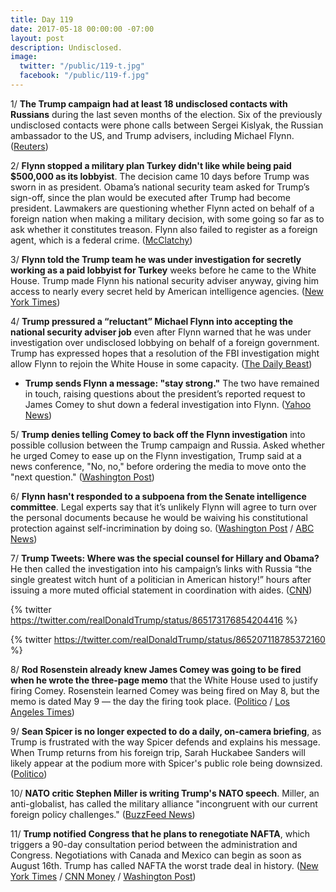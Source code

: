 ```yaml
---
title: Day 119
date: 2017-05-18 00:00:00 -07:00
layout: post
description: Undisclosed.
image:
  twitter: "/public/119-t.jpg"
  facebook: "/public/119-f.jpg"
---
```


1/ **The Trump campaign had at least 18 undisclosed contacts with Russians** during the last seven months of the election. Six of the previously undisclosed contacts were phone calls between Sergei Kislyak, the Russian ambassador to the US, and Trump advisers, including Michael Flynn. ([Reuters](http://www.reuters.com/article/us-usa-trump-russia-contacts-idUSKCN18E106))

2/ **Flynn stopped a military plan Turkey didn't like while being paid $500,000 as its lobbyist**. The decision came 10 days before Trump was sworn in as president. Obama’s national security team asked for Trump’s sign-off, since the plan would be executed after Trump had become president. Lawmakers are questioning whether Flynn acted on behalf of a foreign nation when making a military decision, with some going so far as to ask whether it constitutes treason. Flynn also failed to register as a foreign agent, which is a federal crime. ([McClatchy](http://www.mcclatchydc.com/news/politics-government/white-house/article151149647.html))

3/ **Flynn told the Trump team he was under investigation for secretly working as a paid lobbyist for Turkey** weeks before he came to the White House. Trump made Flynn his national security adviser anyway, giving him access to nearly every secret held by American intelligence agencies. ([New York Times](https://www.nytimes.com/2017/05/17/us/politics/michael-flynn-donald-trump-national-security-adviser.html))

4/ **Trump pressured a “reluctant” Michael Flynn into accepting the national security adviser job** even after Flynn warned that he was under investigation over undisclosed lobbying on behalf of a foreign government. Trump has expressed hopes that a resolution of the FBI investigation might allow Flynn to rejoin the White House in some capacity. ([The Daily Beast](http://www.thedailybeast.com/articles/2017/05/18/donald-trump-talked-michael-flynn-into-white-house-job))

* **Trump sends Flynn a message: "stay strong."** The two have remained in touch, raising questions about the president’s reported request to James Comey to shut down a federal investigation into Flynn. ([Yahoo News](https://www.yahoo.com/news/investigators-circled-flynn-got-message-trump-stay-strong-145442727.html))

5/ **Trump denies telling Comey to back off the Flynn investigation** into possible collusion between the Trump campaign and Russia. Asked whether he urged Comey to ease up on the Flynn investigation, Trump said at a news conference, "No, no," before ordering the media to move onto the "next question." ([Washington Post](https://www.washingtonpost.com/news/post-politics/wp/2017/05/18/trump-to-hold-news-conference-at-white-house-as-political-crisis-deepens/))

6/ **Flynn hasn't responded to a subpoena from the Senate intelligence committee**. Legal experts say that it’s unlikely Flynn will agree to turn over the personal documents because he would be waiving his constitutional protection against self-incrimination by doing so. ([Washington Post](https://www.washingtonpost.com/politics/senate-panel-chairman-flynn-wont-honor-subpoena/2017/05/18/81973c7a-3be3-11e7-a59b-26e0451a96fd_story.html) / [ABC News](http://abcnews.go.com/Politics/mike-flynns-lawyers-honor-subpoena-senate-intel-chair/story?id=47488145))

7/ **Trump Tweets: Where was the special counsel for Hillary and Obama?** He then called the investigation into his campaign’s links with Russia “the single greatest witch hunt of a politician in American history!” hours after issuing a more muted official statement in coordination with aides. ([CNN](http://www.cnn.com/2017/05/18/politics/donald-trump-robert-mueller-appointment/))

{% twitter https://twitter.com/realDonaldTrump/status/865173176854204416 %}

{% twitter https://twitter.com/realDonaldTrump/status/865207118785372160 %}

8/ **Rod Rosenstein already knew James Comey was going to be fired when he wrote the three-page memo** that the White House used to justify firing Comey. Rosenstein learned Comey was being fired on May 8, but the memo is dated May 9 — the day the firing took place. ([Politico](http://www.politico.com/story/2017/05/18/rod-rosenstein-james-coming-senators-briefing-238562) / [Los Angeles Times](http://www.latimes.com/politics/washington/la-na-essential-washington-updates-rosenstein-knew-comey-was-going-to-be-1495136617-htmlstory.html))

9/ **Sean Spicer is no longer expected to do a daily, on-camera briefing**, as Trump is frustrated with the way Spicer defends and explains his message. When Trump returns from his foreign trip, Sarah Huckabee Sanders will likely appear at the podium more with Spicer's public role being downsized. ([Politico](http://www.politico.com/story/2017/05/18/will-sean-spicer-be-fired-238548))

10/ **NATO critic Stephen Miller is writing Trump's NATO speech**. Miller, an anti-globalist, has called the military alliance "incongruent with our current foreign policy challenges." ([BuzzFeed News](https://www.buzzfeed.com/johnhudson/nato-skeptic-stephen-miller-is-writing-trumps-nato-speech))

11/ **Trump notified Congress that he plans to renegotiate NAFTA**, which triggers a 90-day consultation period between the administration and Congress. Negotiations with Canada and Mexico can begin as soon as August 16th. Trump has called NAFTA the worst trade deal in history. ([New York Times](https://www.nytimes.com/2017/05/18/us/politics/nafta-renegotiation-trump.html) / [CNN Money](http://money.cnn.com/2017/05/18/news/economy/nafta-90-day-trigger/index.html) / [Washington Post](https://www.washingtonpost.com/news/wonk/wp/2017/05/18/trump-administration-formally-launches-nafta-renegotiation/))